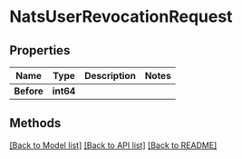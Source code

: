 # NatsUserRevocationRequest

## Properties

Name | Type | Description | Notes
------------ | ------------- | ------------- | -------------
**Before** | **int64** |  | 

## Methods


[[Back to Model list]](../README.md#documentation-for-models) [[Back to API list]](../README.md#documentation-for-api-endpoints) [[Back to README]](../README.md)


